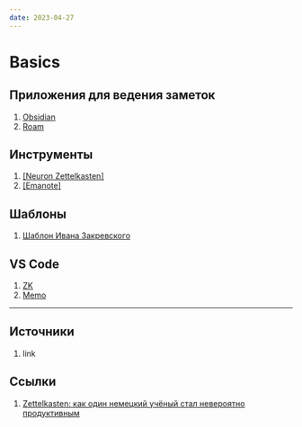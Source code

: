 ```yaml
---
date: 2023-04-27
---
```

# Basics

## Приложения для ведения заметок

1. [Obsidian](https://obsidian.md/)
1. [Roam](https://roamresearch.com/)

## Инструменты

1. [[Neuron Zettelkasten]](https://neuron.zettel.page/)
1. [[Emanote]](https://github.com/srid/emanote)

## Шаблоны

1. [Шаблон Ивана Закревского](https://github.com/emacsway/dckms-template)

## VS Code

1. [ZK](https://github.com/mickael-menu/zk-vscode)
1. [Memo](https://github.com/svsool/memo)

---

## Источники

1. link

## Ссылки

1. [Zettelkasten: как один немецкий учёный стал невероятно продуктивным](https://habr.com/ru/articles/508672/)
